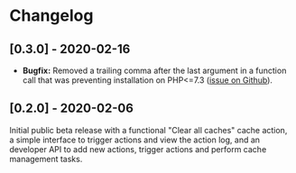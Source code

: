 # Changelog

## [0.3.0] - 2020-02-16

- **Bugfix:** Removed a trailing comma after the last argument in a function call that was preventing installation on PHP<=7.3 ([issue on Github](https://github.com/MoritzLost/ProcessCacheControl/issues/1)).

## [0.2.0] - 2020-02-06

Initial public beta release with a functional "Clear all caches" cache action, a simple interface to trigger actions and view the action log, and an developer API to add new actions, trigger actions and perform cache management tasks.
